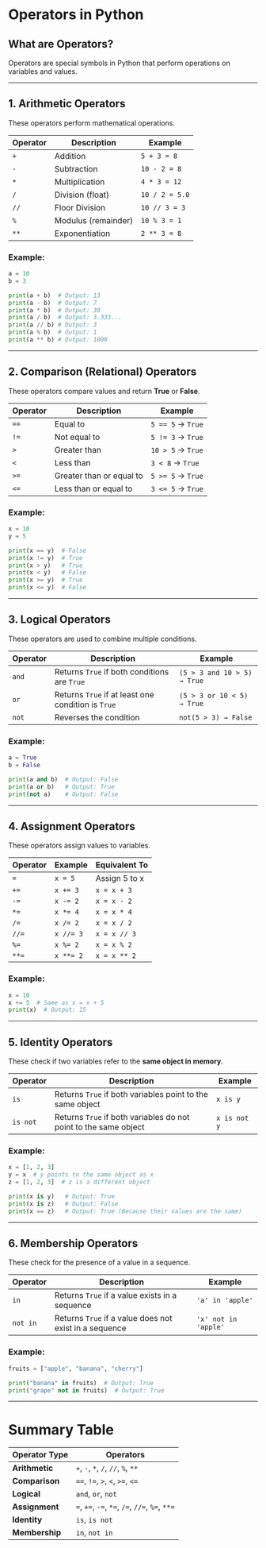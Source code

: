 # **Operators in Python**  

## **What are Operators?**  
Operators are special symbols in Python that perform operations on variables and values.  

---

## **1. Arithmetic Operators**  
These operators perform mathematical operations.  

| Operator | Description | Example |
|----------|-------------|---------|
| `+` | Addition | `5 + 3 = 8` |
| `-` | Subtraction | `10 - 2 = 8` |
| `*` | Multiplication | `4 * 3 = 12` |
| `/` | Division (float) | `10 / 2 = 5.0` |
| `//` | Floor Division | `10 // 3 = 3` |
| `%` | Modulus (remainder) | `10 % 3 = 1` |
| `**` | Exponentiation | `2 ** 3 = 8` |

### **Example:**
```python
a = 10
b = 3

print(a + b)  # Output: 13
print(a - b)  # Output: 7
print(a * b)  # Output: 30
print(a / b)  # Output: 3.333...
print(a // b) # Output: 3
print(a % b)  # Output: 1
print(a ** b) # Output: 1000
```

---

## **2. Comparison (Relational) Operators**  
These operators compare values and return **True** or **False**.  

| Operator | Description | Example |
|----------|-------------|---------|
| `==` | Equal to | `5 == 5` → `True` |
| `!=` | Not equal to | `5 != 3` → `True` |
| `>` | Greater than | `10 > 5` → `True` |
| `<` | Less than | `3 < 8` → `True` |
| `>=` | Greater than or equal to | `5 >= 5` → `True` |
| `<=` | Less than or equal to | `3 <= 5` → `True` |

### **Example:**
```python
x = 10
y = 5

print(x == y)  # False
print(x != y)  # True
print(x > y)   # True
print(x < y)   # False
print(x >= y)  # True
print(x <= y)  # False
```

---

## **3. Logical Operators**  
These operators are used to combine multiple conditions.  

| Operator | Description | Example |
|----------|-------------|---------|
| `and` | Returns `True` if both conditions are `True` | `(5 > 3 and 10 > 5) → True` |
| `or` | Returns `True` if at least one condition is `True` | `(5 > 3 or 10 < 5) → True` |
| `not` | Reverses the condition | `not(5 > 3) → False` |

### **Example:**
```python
a = True
b = False

print(a and b)  # Output: False
print(a or b)   # Output: True
print(not a)    # Output: False
```

---

## **4. Assignment Operators**  
These operators assign values to variables.  

| Operator | Example | Equivalent To |
|----------|---------|--------------|
| `=`  | `x = 5` | Assign 5 to x |
| `+=` | `x += 3` | `x = x + 3` |
| `-=` | `x -= 2` | `x = x - 2` |
| `*=` | `x *= 4` | `x = x * 4` |
| `/=` | `x /= 2` | `x = x / 2` |
| `//=` | `x //= 3` | `x = x // 3` |
| `%=` | `x %= 2` | `x = x % 2` |
| `**=` | `x **= 2` | `x = x ** 2` |

### **Example:**
```python
x = 10
x += 5  # Same as x = x + 5
print(x)  # Output: 15
```

---

## **5. Identity Operators**  
These check if two variables refer to the **same object in memory**.  

| Operator | Description | Example |
|----------|-------------|---------|
| `is` | Returns `True` if both variables point to the same object | `x is y` |
| `is not` | Returns `True` if both variables do not point to the same object | `x is not y` |

### **Example:**
```python
x = [1, 2, 3]
y = x  # y points to the same object as x
z = [1, 2, 3]  # z is a different object

print(x is y)   # Output: True
print(x is z)   # Output: False
print(x == z)   # Output: True (Because their values are the same)
```

---

## **6. Membership Operators**  
These check for the presence of a value in a sequence.  

| Operator | Description | Example |
|----------|-------------|---------|
| `in` | Returns `True` if a value exists in a sequence | `'a' in 'apple'` |
| `not in` | Returns `True` if a value does not exist in a sequence | `'x' not in 'apple'` |

### **Example:**
```python
fruits = ["apple", "banana", "cherry"]

print("banana" in fruits)  # Output: True
print("grape" not in fruits)  # Output: True
```

---

# **Summary Table**
| Operator Type | Operators |
|--------------|----------|
| **Arithmetic** | `+`, `-`, `*`, `/`, `//`, `%`, `**` |
| **Comparison** | `==`, `!=`, `>`, `<`, `>=`, `<=` |
| **Logical** | `and`, `or`, `not` |
| **Assignment** | `=`, `+=`, `-=`, `*=`, `/=`, `//=`, `%=`, `**=` |
| **Identity** | `is`, `is not` |
| **Membership** | `in`, `not in` |
